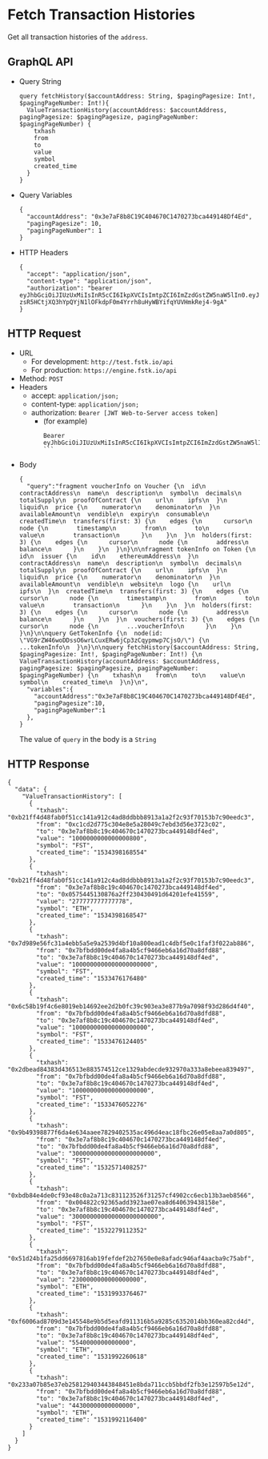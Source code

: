 
# Fetch Transaction Histories

Get all transaction histories of the `address`.

## GraphQL API
- Query String
  ```
  query fetchHistory($accountAddress: String, $pagingPagesize: Int!, $pagingPageNumber: Int!){
    ValueTransactionHistory(accountAddress: $accountAddress, pagingPagesize: $pagingPagesize, pagingPageNumber: $pagingPageNumber) {
      txhash
      from
      to
      value
      symbol
      created_time
    }
  }
  ```

- Query Variables
  ```
  {
    "accountAddress": "0x3e7aF8b8C19C404670C1470273bca449148Df4Ed",
    "pagingPagesize": 10,
    "pagingPageNumber": 1
  }
  ```

- HTTP Headers
  ```
  {
    "accept": "application/json",
    "content-type": "application/json",
    "authorization": "bearer eyJhbGciOiJIUzUxMiIsInR5cCI6IkpXVCIsImtpZCI6ImZzdGstZW5naW5lIn0.eyJ1aWQiOiLDr1xiw73Ch8KDSFx1MDAxMcOowo5awrvCqsOAXHUwMDAywrwmIiwiaWF0IjoxNTM4NTYyODAyLCJleHAiOjE1Mzg2NDkyMDIsImF1ZCI6InVybjpmc3RrOmVuZ2luZSIsImlzcyI6InVybjpmc3RrOmVuZ2luZSIsInN1YiI6InVybjpmc3RrOmVuZ2luZTphY2Nlc3NfdG9rZW4ifQ.sGfxYe16aRx_vmvzlRps_gcyTeQD-zsR5HCtjXQ3hYpQYjN1lOFkdpF0m4Yrrh8uHyWBYifqYUVHmkRej4-9gA"
  }
  ```

## HTTP Request
- URL
  - For development: `http://test.fstk.io/api`
  - For production: `https://engine.fstk.io/api`
- Method: `POST`
- Headers
  - accept: `application/json;`
  - content-type: `application/json;`
  - authorization: `Bearer [JWT Web-to-Server access token]`
    - (for example)
      ```
      Bearer eyJhbGciOiJIUzUxMiIsInR5cCI6IkpXVCIsImtpZCI6ImZzdGstZW5naW5lIn0.eyJ1aWQiOiLDr1xiw73Ch8KDSFx1MDAxMcOowo5awrvCqsOAXHUwMDAywrwmIiwiaWF0IjoxNTM4NzA5MDM2LCJleHAiOjE1Mzg3OTU0MzYsImF1ZCI6InVybjpmc3RrOmVuZ2luZSIsImlzcyI6InVybjpmc3RrOmVuZ2luZSIsInN1YiI6InVybjpmc3RrOmVuZ2luZTphY2Nlc3NfdG9rZW4ifQ.msJZ61FHIkKtjUpDs4sx1Kk1rb9vdhus3ntUDj6rHNmsygiHTgOEMQFJMtVqtWqkNgrtRgGpngq8Rf47xTT53g ```
- Body
  ```
  {  
    "query":"fragment voucherInfo on Voucher {\n  id\n  contractAddress\n  name\n  description\n  symbol\n  decimals\n  totalSupply\n  proofOfContract {\n    url\n    ipfs\n  }\n  liquid\n  price {\n    numerator\n    denominator\n  }\n  availableAmount\n  vendible\n  expiry\n  consumable\n  createdTime\n  transfers(first: 3) {\n    edges {\n      cursor\n      node {\n        timestamp\n        from\n        to\n        value\n        transaction\n      }\n    }\n  }\n  holders(first: 3) {\n    edges {\n      cursor\n      node {\n        address\n        balance\n      }\n    }\n  }\n}\n\nfragment tokenInfo on Token {\n  id\n  issuer {\n    id\n    ethereumAddress\n  }\n  contractAddress\n  name\n  description\n  symbol\n  decimals\n  totalSupply\n  proofOfContract {\n    url\n    ipfs\n  }\n  liquid\n  price {\n    numerator\n    denominator\n  }\n  availableAmount\n  vendible\n  website\n  logo {\n    url\n    ipfs\n  }\n  createdTime\n  transfers(first: 3) {\n    edges {\n      cursor\n      node {\n        timestamp\n        from\n        to\n        value\n        transaction\n      }\n    }\n  }\n  holders(first: 3) {\n    edges {\n      cursor\n      node {\n        address\n        balance\n      }\n    }\n  }\n  vouchers(first: 3) {\n    edges {\n      cursor\n      node {\n        ...voucherInfo\n      }\n    }\n  }\n}\n\nquery GetTokenInfo {\n  node(id: \"VG9rZW46woDDssO6wrLCuxERw6jCp3zCqypmwp7CjsO/\") {\n    ...tokenInfo\n  }\n}\n\nquery fetchHistory($accountAddress: String, $pagingPagesize: Int!, $pagingPageNumber: Int!) {\n  ValueTransactionHistory(accountAddress: $accountAddress, pagingPagesize: $pagingPagesize, pagingPageNumber: $pagingPageNumber) {\n    txhash\n    from\n    to\n    value\n    symbol\n    created_time\n  }\n}\n",
    "variables":{  
      "accountAddress":"0x3e7aF8b8C19C404670C1470273bca449148Df4Ed",
      "pagingPagesize":10,
      "pagingPageNumber":1
    },
  }
  ```
  The value of `query` in the body is a `String`

## HTTP Response
```
{
  "data": {
    "ValueTransactionHistory": [
      {
        "txhash": "0xb21ff4d48fab0f51cc141a912c4ad8ddbbb8913a1a2f2c93f70153b7c90eedc3",
        "from": "0xc1cd2d775c304e8e5a28049c7ebd3d56e3723c02",
        "to": "0x3e7af8b8c19c404670c1470273bca449148df4ed",
        "value": "1000000000000000800",
        "symbol": "FST",
        "created_time": "1534398168554"
      },
      {
        "txhash": "0xb21ff4d48fab0f51cc141a912c4ad8ddbbb8913a1a2f2c93f70153b7c90eedc3",
        "from": "0x3e7af8b8c19c404670c1470273bca449148df4ed",
        "to": "0x0575445130876a2ff230430491d64201efe41559",
        "value": "277777777777778",
        "symbol": "ETH",
        "created_time": "1534398168547"
      },
      {
        "txhash": "0x7d989e56fc31a4ebb5a5e9a2539d4bf10a800ead1c4dbf5e0c1faf3f022ab886",
        "from": "0x7bfbdd00de4fa8a4b5cf9466eb6a16d70a8dfd88",
        "to": "0x3e7af8b8c19c404670c1470273bca449148df4ed",
        "value": "1000000000000000000000",
        "symbol": "FST",
        "created_time": "1533476176480"
      },
      {
        "txhash": "0x6c58b19f4c6e8019eb14692ee2d2b0fc39c903ea3e877b9a7098f93d286d4f40",
        "from": "0x7bfbdd00de4fa8a4b5cf9466eb6a16d70a8dfd88",
        "to": "0x3e7af8b8c19c404670c1470273bca449148df4ed",
        "value": "100000000000000000000",
        "symbol": "FST",
        "created_time": "1533476124405"
      },
      {
        "txhash": "0x2dbead84383d436513e883574512ce1329abdecde932970a333a8ebeea839497",
        "from": "0x7bfbdd00de4fa8a4b5cf9466eb6a16d70a8dfd88",
        "to": "0x3e7af8b8c19c404670c1470273bca449148df4ed",
        "value": "100000000000000000000",
        "symbol": "FST",
        "created_time": "1533476052276"
      },
      {
        "txhash": "0x9b49398877f6da4e634aaee7829402535ac496d4eac18fbc26e05e8aa7a0d805",
        "from": "0x3e7af8b8c19c404670c1470273bca449148df4ed",
        "to": "0x7bfbdd00de4fa8a4b5cf9466eb6a16d70a8dfd88",
        "value": "30000000000000000000000",
        "symbol": "FST",
        "created_time": "1532571408257"
      },
      {
        "txhash": "0xbdb84e4de0cf93e48c0a2a713c831123526f31257cf4902cc6ecb13b3aeb8566",
        "from": "0x004822c92365add3923ae07ea8d640639438158e",
        "to": "0x3e7af8b8c19c404670c1470273bca449148df4ed",
        "value": "300000000000000000000000",
        "symbol": "FST",
        "created_time": "1532279112352"
      },
      {
        "txhash": "0x51d24b1fa25dd6697816ab19fefdef2b27650e0e8afadc946af4aacba9c75abf",
        "from": "0x7bfbdd00de4fa8a4b5cf9466eb6a16d70a8dfd88",
        "to": "0x3e7af8b8c19c404670c1470273bca449148df4ed",
        "value": "2300000000000000000",
        "symbol": "ETH",
        "created_time": "1531993376467"
      },
      {
        "txhash": "0xf6006ad8709d3e145548e9b5d5eafd911316b5a9285c6352014bb360ea82cd4d",
        "from": "0x7bfbdd00de4fa8a4b5cf9466eb6a16d70a8dfd88",
        "to": "0x3e7af8b8c19c404670c1470273bca449148df4ed",
        "value": "5540000000000000",
        "symbol": "ETH",
        "created_time": "1531992260618"
      },
      {
        "txhash": "0x233a07b85e37eb258129403443848451e8bda711ccb5bbdf2fb3e12597b5e12d",
        "from": "0x7bfbdd00de4fa8a4b5cf9466eb6a16d70a8dfd88",
        "to": "0x3e7af8b8c19c404670c1470273bca449148df4ed",
        "value": "44300000000000000",
        "symbol": "ETH",
        "created_time": "1531992116400"
      }
    ]
  }
}
```

